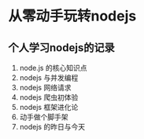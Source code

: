 # 从零动手玩转nodejs
## 个人学习nodejs的记录
1. node.js 的核心知识点
2. nodejs 与并发编程
3. nodejs 网络请求
4. nodejs 爬虫初体验
5. nodejs 框架进化论
6. 动手做个脚手架
7. nodejs 的昨日与今天

